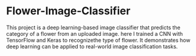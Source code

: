 # Flower-Image-Classifier
This project is a deep learning-based image classifier that predicts the category of a flower from an uploaded image. here I trained a CNN with TensorFlow and Keras to recognizethe type of flower. It demonstrates how deep learning can be applied to real-world image classification tasks.
